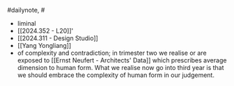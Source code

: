 #dailynote, #

- liminal
- [[2024.352 - L20]]'
- [[2024.311 - Design Studio]]
- [[Yang Yongliang]]
- of complexity and contradiction; in trimester two we realise or are exposed to [[Ernst Neufert - Architects' Data]] which prescribes average dimension to human form. What we realise now go into third year is that we should embrace the complexity of human form in our judgement.

